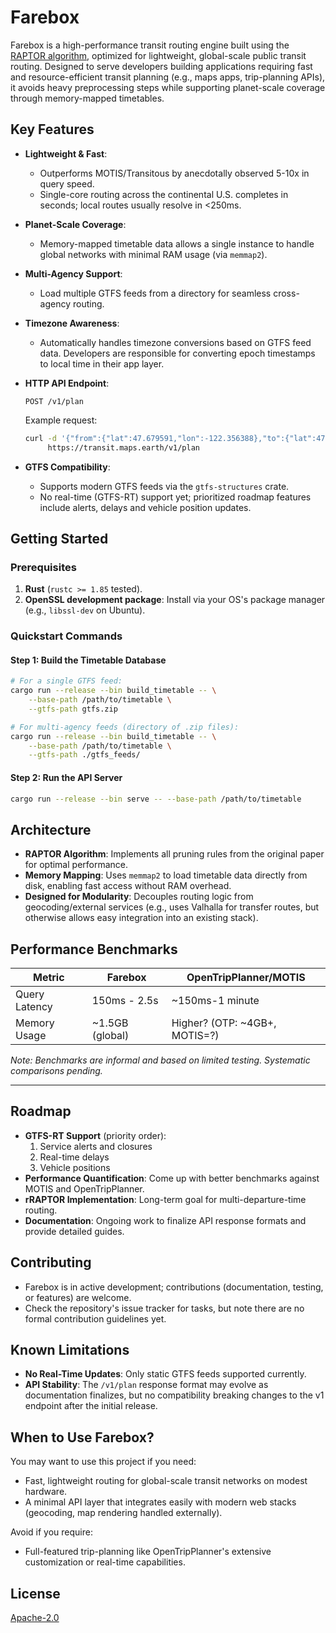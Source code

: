 # Farebox

Farebox is a high-performance transit routing engine built using the [RAPTOR algorithm](https://www.microsoft.com/en-us/research/wp-content/uploads/2012/01/raptor_alenex.pdf), optimized for lightweight, global-scale public transit routing. Designed to serve developers building applications requiring fast and resource-efficient transit planning (e.g., maps apps, trip-planning APIs), it avoids heavy preprocessing steps while supporting planet-scale coverage through memory-mapped timetables.

## Key Features
- **Lightweight & Fast**:
  - Outperforms MOTIS/Transitous by anecdotally observed 5-10x in query speed.
  - Single-core routing across the continental U.S. completes in seconds; local routes usually resolve in <250ms.

- **Planet-Scale Coverage**:
  - Memory-mapped timetable data allows a single instance to handle global networks with minimal RAM usage (via `memmap2`).

- **Multi-Agency Support**:
  - Load multiple GTFS feeds from a directory for seamless cross-agency routing.

- **Timezone Awareness**:
  - Automatically handles timezone conversions based on GTFS feed data. Developers are responsible for converting epoch timestamps to local time in their app layer.

- **HTTP API Endpoint**:
  ```http
  POST /v1/plan
  ```
  Example request:
  ```bash
  curl -d '{"from":{"lat":47.679591,"lon":-122.356388},"to":{"lat":47.616440,"lon":-122.320440},"start_at":1742845000000}' \
       https://transit.maps.earth/v1/plan
  ```

- **GTFS Compatibility**:
  - Supports modern GTFS feeds via the `gtfs-structures` crate.
  - No real-time (GTFS-RT) support yet; prioritized roadmap features include alerts, delays and vehicle position updates.

## Getting Started

### Prerequisites
1. **Rust** (`rustc >= 1.85` tested).
2. **OpenSSL development package**: Install via your OS's package manager (e.g., `libssl-dev` on Ubuntu).

### Quickstart Commands
#### Step 1: Build the Timetable Database
```bash
# For a single GTFS feed:
cargo run --release --bin build_timetable -- \
    --base-path /path/to/timetable \
    --gtfs-path gtfs.zip

# For multi-agency feeds (directory of .zip files):
cargo run --release --bin build_timetable -- \
    --base-path /path/to/timetable \
    --gtfs-path ./gtfs_feeds/
```

#### Step 2: Run the API Server
```bash
cargo run --release --bin serve -- --base-path /path/to/timetable
```

## Architecture
- **RAPTOR Algorithm**: Implements all pruning rules from the original paper for optimal performance.
- **Memory Mapping**: Uses `memmap2` to load timetable data directly from disk, enabling fast access without RAM overhead.
- **Designed for Modularity**: Decouples routing logic from geocoding/external services (e.g., uses Valhalla for transfer routes, but otherwise allows easy integration into an existing stack).

## Performance Benchmarks
| Metric                | Farebox          | OpenTripPlanner/MOTIS       |
|-----------------------|------------------|-----------------|
| Query Latency         | 150ms - 2.5s     | ~150ms-1 minute |
| Memory Usage          | ~1.5GB (global)  | Higher? (OTP: ~4GB+, MOTIS=?) |

*Note: Benchmarks are informal and based on limited testing. Systematic comparisons pending.*

---

## Roadmap
- **GTFS-RT Support** (priority order):
  1. Service alerts and closures
  2. Real-time delays
  3. Vehicle positions
- **Performance Quantification**: Come up with better benchmarks against MOTIS and OpenTripPlanner.
- **rRAPTOR Implementation**: Long-term goal for multi-departure-time routing.
- **Documentation**: Ongoing work to finalize API response formats and provide detailed guides.

## Contributing
- Farebox is in active development; contributions (documentation, testing, or features) are welcome.
- Check the repository's issue tracker for tasks, but note there are no formal contribution guidelines yet.

## Known Limitations
- **No Real-Time Updates**: Only static GTFS feeds supported currently.
- **API Stability**: The `/v1/plan` response format may evolve as documentation finalizes, but no compatibility breaking changes to the v1 endpoint after the initial release.

## When to Use Farebox?
You may want to use this project if you need:
- Fast, lightweight routing for global-scale transit networks on modest hardware.
- A minimal API layer that integrates easily with modern web stacks (geocoding, map rendering handled externally).

Avoid if you require:
- Full-featured trip-planning like OpenTripPlanner's extensive customization or real-time capabilities.

## License
[Apache-2.0](LICENSE)
